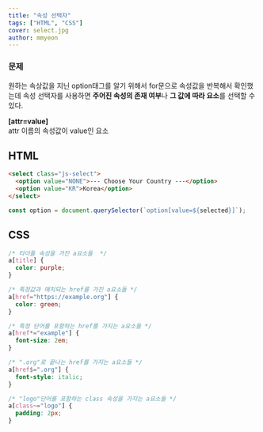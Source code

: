 ```yaml
---
title: "속성 선택자"
tags: ["HTML", "CSS"]
cover: select.jpg
author: mmyeon
---
```


### 문제

원하는 속상값을 지닌 option태그를 알기 위해서 for문으로 속성값을 반복해서 확인했는데
속성 선택자를 사용하면 <b>주어진 속성의 존재 여부</b>나 <b>그 값에 따라 요소</b>를 선택할 수 있다.

<b>[attr=value]</br></b>
attr 이름의 속성값이 value인 요소

<h2>HTML</h2>

```html
<select class="js-select">
  <option value="NONE">--- Choose Your Country ---</option>
  <option value="KR">Korea</option>
</select>
```

```js
const option = document.querySelector(`option[value=${selected}]`);
```

<h2>CSS</h2>

```css
/* 타이틀 속성을 가진 a요소들  */
a[title] {
  color: purple;
}

/* 특정값과 매치되는 href를 가진 a요소들 */
a[href="https://example.org"] {
  color: green;
}

/* 특정 단어를 포함하는 href를 가지는 a요소들 */
a[href*="example"] {
  font-size: 2em;
}

/* ".org"로 끝나는 href를 가지는 a요소들 */
a[href$=".org"] {
  font-style: italic;
}

/* "logo"단어를 포함하는 class 속성을 가지는 a요소들 */
a[class~="logo"] {
  padding: 2px;
}
```

